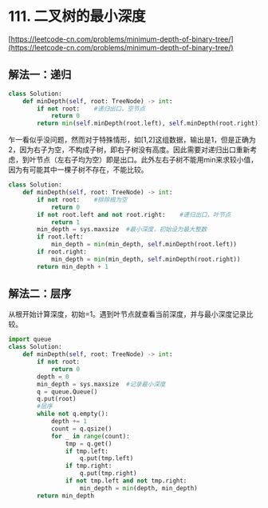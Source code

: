 # 111. 二叉树的最小深度

[https://leetcode-cn.com/problems/minimum-depth-of-binary-tree/](https://leetcode-cn.com/problems/minimum-depth-of-binary-tree/)

## 解法一：递归

```python
class Solution:
    def minDepth(self, root: TreeNode) -> int:
        if not root:    #递归出口，空节点
            return 0
        return min(self.minDepth(root.left), self.minDepth(root.right)) + 1
```

乍一看似乎没问题，然而对于特殊情形，如\[1,2\]这组数据，输出是1，但是正确为2，因为右子为空，不构成子树，即右子树没有高度。因此需要对递归出口重新考虑，到叶节点（左右子均为空）即是出口。此外左右子树不能用min来求较小值，因为有可能其中一棵子树不存在，不能比较。

```python
class Solution:
    def minDepth(self, root: TreeNode) -> int:
        if not root:    #排除根为空
            return 0
        if not root.left and not root.right:    #递归出口，叶节点
            return 1
        min_depth = sys.maxsize  #最小深度，初始设为最大整数
        if root.left:
            min_depth = min(min_depth, self.minDepth(root.left))
        if root.right:
            min_depth = min(min_depth, self.minDepth(root.right))    
        return min_depth + 1
```

## 解法二：层序

从根开始计算深度，初始=1。遇到叶节点就查看当前深度，并与最小深度记录比较。

```python
import queue
class Solution:
    def minDepth(self, root: TreeNode) -> int:
        if not root:
            return 0
        depth = 0
        min_depth = sys.maxsize  #记录最小深度
        q = queue.Queue()
        q.put(root)
        #层序
        while not q.empty():
            depth += 1
            count = q.qsize()
            for _ in range(count):
                tmp = q.get()
                if tmp.left:
                    q.put(tmp.left)
                if tmp.right:
                    q.put(tmp.right)
                if not tmp.left and not tmp.right:
                    min_depth = min(depth, min_depth)        
        return min_depth
```

